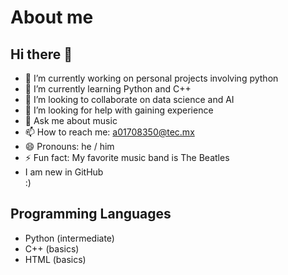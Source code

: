 # About me
## Hi there 👋
- 🔭 I’m currently working on personal projects involving python
- 🌱 I’m currently learning Python and C++
- 👯 I’m looking to collaborate on data science and AI
- 🤔 I’m looking for help with gaining experience
- 💬 Ask me about music
- 📫 How to reach me: a01708350@tec.mx
- 😄 Pronouns: he / him
- ⚡ Fun fact: My favorite music band is The Beatles
- I am new in GitHub <br>
:)


## Programming Languages
* Python (intermediate)
* C++ (basics)
* HTML (basics)
<!--
**Perea094/Perea094** is a ✨ _special_ ✨ repository because its `README.md` (this file) appears on your GitHub profile.

-->
